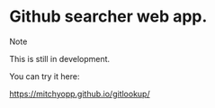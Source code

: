 # Github searcher web app.

> [!NOTE]
> This is still in development.

You can try it here:


https://mitchyopp.github.io/gitlookup/
